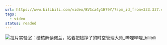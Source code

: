 ```yaml
---
url: https://www.bilibili.com/video/BV1ca4y1E79Y/?spm_id_from=333.337.search-card.all.click&vd_source=06168f390bae49c4867767c52a20e87c
tags:
  - video
status: readed
---
```

![拉片实验室：硬核解读诺兰，站着把钱挣了的时空管理大师_哔哩哔哩_bilibili](https://www.bilibili.com/video/BV1ca4y1E79Y/?spm_id_from=333.337.search-card.all.click&vd_source=06168f390bae49c4867767c52a20e87c)
